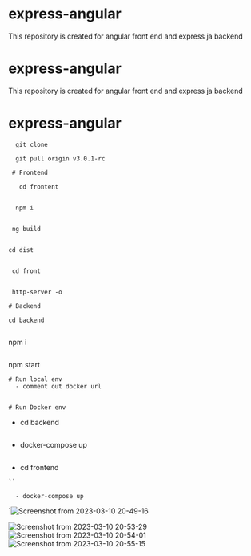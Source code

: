 # express-angular
This repository is created for angular front end and express ja backend
# express-angular
This repository is created for angular front end and express ja backend

# express-angular
  ```
    git clone 
 ```
 ```
   git pull origin v3.0.1-rc

  # Frontend
  ```
       cd frontent
  ```
  ```
      npm i
  ```
  ```
     ng build
  ```
  ```
    cd dist 
  ```
  ```
     cd front
  ```
  ```
     http-server -o
  
  ```
  # Backend
  ``` 
    cd backend
  ```
  ```
   npm i
  ```
  ```
   npm start
  ```  
  # Run local env
    - comment out docker url
    
    
 # Run Docker env 
 ```
   - cd backend 
 ```
 ```
   - docker-compose up
 ```
 ```
   - cd frontend
 ```
 ``

   - docker-compose up
 ```  
 
 `![Screenshot from 2023-03-10 20-49-16](https://user-images.githubusercontent.com/85440350/224354602-a823cb97-5bab-4c89-a201-191a10d1edf6.png)
  
![Screenshot from 2023-03-10 20-53-29](https://user-images.githubusercontent.com/85440350/224355295-d639857b-835d-4651-90ac-637e6262446e.png)
![Screenshot from 2023-03-10 20-54-01](https://user-images.githubusercontent.com/85440350/224355470-8a60cc5a-81d5-40f2-8063-246d0dd1a298.png)
![Screenshot from 2023-03-10 20-55-15](https://user-images.githubusercontent.com/85440350/224355604-1d384196-6e62-4834-825e-da555e05b82a.png)


